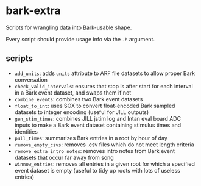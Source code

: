 # bark-extra

Scripts for wrangling data into [Bark](https://github.com/kylerbrown/bark)-usable shape.

Every script should provide usage info via the `-h` argument.

## scripts

+ `add_units`: adds `units` attribute to ARF file datasets to allow proper Bark conversation
+ `check_valid_intervals`: ensures that stop is after start for each interval in a Bark event dataset, and swaps them if not
+ `combine_events`: combines two Bark event datasets
+ `float_to_int`: uses SOX to convert float-encoded Bark sampled datasets to integer encoding (useful for JILL outputs)
+ `gen_stim_times`: combines JILL jstim log and Intan eval board ADC inputs to make a Bark event dataset containing stimulus times and identities
+ `pull_times`: summarizes Bark entries in a root by hour of day
+ `remove_empty_csvs`: removes .csv files which do not meet length criteria
+ `remove_extra_intro_notes`: removes intro notes from Bark event datasets that occur far away from song
+ `winnow_entries`: removes all entries in a given root for which a specified event dataset is empty (useful to tidy up roots with lots of useless entries)
